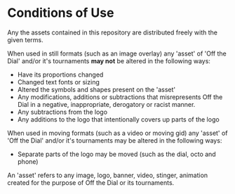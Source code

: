 # Conditions of Use
Any the assets contained in this repository are distributed freely with the given terms.

When used in still formats (such as an image overlay) any 'asset' of 'Off the Dial' and/or it's tournaments **may not** be altered in the following ways:
- Have its proportions changed
- Changed text fonts or sizing
- Altered the symbols and shapes present on the 'asset'
- Any modifications, additions or subtractions that misrepresents Off the Dial in a negative, inappropriate, derogatory or racist manner.
- Any subtractions from the logo
- Any additions to the logo that intentionally covers up parts of the logo

When used in moving formats (such as a video or moving gid) any 'asset' of 'Off the Dial' and/or it's tournaments may be altered in the following ways:
- Separate parts of the logo may be moved (such as the dial, octo and phone)

An 'asset' refers to any image, logo, banner, video, stinger, animation created for the purpose of Off the Dial or its tournaments.
